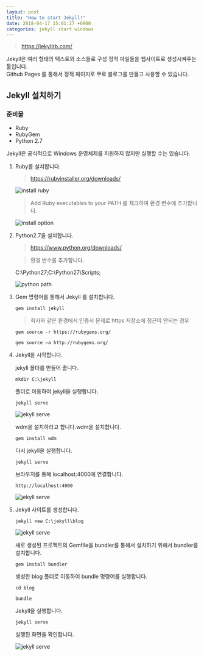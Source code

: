 ```yaml
---
layout: post
title: "How to start Jekyll!"
date: 2018-04-17 15:01:27 +0900
categories: jekyll start windows
---
```


> <https://jekyllrb.com/>

Jekyll은 여러 형태의 텍스트와 소스들로 구성 정적 파일들을 웹사이트로 생성시켜주는 툴입니다.<br>
Github Pages 를 통해서 정적 페이지로 무료 블로그를 만들고 사용할 수 있습니다.<br>

Jekyll 설치하기
-------------

### 준비물

* Ruby
* RubyGem
* Python 2.7

Jekyll은 공식적으로 Windows 운영체제를 지원하지 않지만 실행할 수는 있습니다.


1. Ruby를 설치합니다.

    > <https://rubyinstaller.org/downloads/>
    
    ![install ruby]({{site.url}}/assets/jekyll/ruby1.png)
    
    > Add Ruby executables to your PATH 를 체크하여 환경 변수에 추가합니다.
    
    ![install option]({{site.url}}/assets/jekyll/ruby2.jpg)
   
2. Python2.7을 설치합니다.

    > <https://www.python.org/downloads/>
    
    > 환경 변수를 추가합니다.
    
    C:\Python27;C:\Python27\Scripts;
    
    ![python path]({{site.url}}/assets/jekyll/python1.png)
    
3. Gem 명령어를 통해서 Jekyll 를 설치합니다.

    `gem install jekyll`

    > 회사와 같은 환경에서 인증서 문제로 https 저장소에 접근이 안되는 경우
    
    `gem source -r https://rubygems.org/`<br>

    `gem source –a http://rubygems.org/`

4. Jekyll을 시작합니다.

    jekyll 폴더를 만들어 줍니다.
    
    `mkdir C:\jekyll`
    
    폴더로 이동하여 jekyll을 실행합니다.
    
    `jekyll serve`
    
    ![jekyll serve]({{site.url}}/assets/jekyll/jekyll1.jpg)
   
    wdm을 설치하라고 합니다.wdm을 설치합니다.
    
    `gem install wdm`
    
    다시 jekyll을 실행합니다.
    
    `jekyll serve`
    
    브라우저를 통해 localhost:4000에 연결합니다.
    
    `http://localhost:4000`
    
    ![jekyll serve]({{site.url}}/assets/jekyll/jekyll2.jpg)

5. Jekyll 사이트를 생성합니다.
        
    `jekyll new C:\jekyll\blog`
    
    ![jekyll serve]({{site.url}}/assets/jekyll/jekyll3.jpg)
        
    새로 생성된 프로젝트의 Gemfile을 bundler를 통해서 설치하기 위해서 bundler를 설치합니다.
    
    `gem install bundler`
    
    생성한 blog 폴더로 이동하여 bundle 명령어를 실행합니다.
    
    `cd blog`
    
    `bundle`
    
    Jekyll을 실행합니다.
    
    `jekyll serve`
    
    실행된 화면을 확인합니다.
    
    ![jekyll serve]({{site.url}}/assets/jekyll/jekyll4.jpg)
    
[python2.7]: https://www.python.org/downloads/
[tale-github]: https://github.com/chesterhow/tale
[jekyll-kor]: http://jekyllrb-ko.github.io/
[reference-site]: http://tech.whatap.io/2015/09/11/install-jekyll-on-windows/
[markdown]: https://gist.github.com/ihoneymon/652be052a0727ad59601